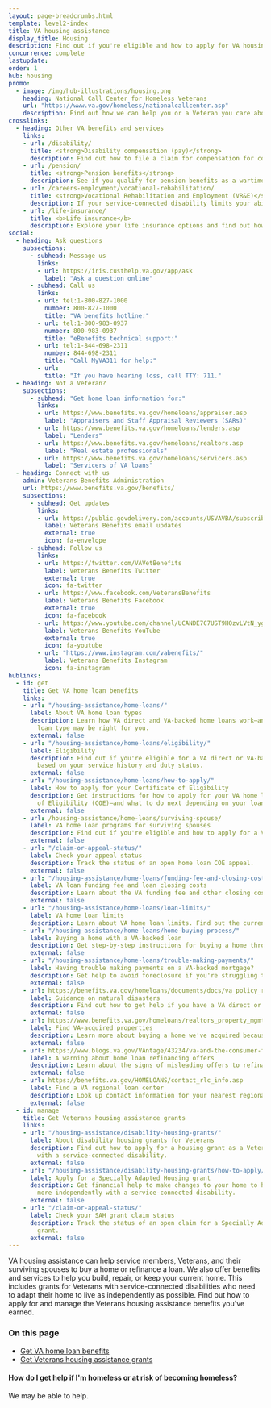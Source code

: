 ```yaml
---
layout: page-breadcrumbs.html
template: level2-index
title: VA housing assistance
display_title: Housing
description: Find out if you're eligible and how to apply for VA housing assistance. We offer Veterans housing assistance, including VA-backed home loans and grants for Veterans with service-connected disabilities. Find out how to apply for and manage the Veterans housing assistance benefits you've earned.
concurrence: complete
lastupdate:
order: 1
hub: housing
promo:
  - image: /img/hub-illustrations/housing.png
    heading: National Call Center for Homeless Veterans
    url: "https://www.va.gov/homeless/nationalcallcenter.asp"
    description: Find out how we can help you or a Veteran you care about connect with VA and local resources 24 hours a day, 7 days a week.
crosslinks:
  - heading: Other VA benefits and services
    links:
    - url: /disability/
      title: <strong>Disability compensation (pay)</strong>
      description: Find out how to file a claim for compensation for conditions related to your military service.
    - url: /pension/
      title: <strong>Pension benefits</strong>
      description: See if you qualify for pension benefits as a wartime Veteran or a surviving spouse or child.
    - url: /careers-employment/vocational-rehabilitation/
      title: <strong>Vocational Rehabilitation and Employment (VR&E)</strong>
      description: If your service-connected disability limits your ability to work or prevents you from working, find out if you can get VR&E benefits and services—like help exploring employment options and getting more training if required.
    - url: /life-insurance/
      title: <b>Life insurance</b>
      description: Explore your life insurance options and find out how to apply as a service member, Veteran, or family member.
social:
  - heading: Ask questions
    subsections:
      - subhead: Message us
        links:
        - url: https://iris.custhelp.va.gov/app/ask
          label: "Ask a question online"
      - subhead: Call us
        links:
        - url: tel:1-800-827-1000
          number: 800-827-1000
          title: "VA benefits hotline:"
        - url: tel:1-800-983-0937
          number: 800-983-0937
          title: "eBenefits technical support:"
        - url: tel:1-844-698-2311
          number: 844-698-2311
          title: "Call MyVA311 for help:"
        - url:
          title: "If you have hearing loss, call TTY: 711."
  - heading: Not a Veteran?
    subsections:
      - subhead: "Get home loan information for:"
        links:
        - url: https://www.benefits.va.gov/homeloans/appraiser.asp
          label: "Appraisers and Staff Appraisal Reviewers (SARs)"
        - url: https://www.benefits.va.gov/homeloans/lenders.asp
          label: "Lenders"
        - url: https://www.benefits.va.gov/homeloans/realtors.asp
          label: "Real estate professionals"
        - url: https://www.benefits.va.gov/homeloans/servicers.asp
          label: "Servicers of VA loans"
  - heading: Connect with us
    admin: Veterans Benefits Administration
    url: https://www.benefits.va.gov/benefits/
    subsections:
      - subhead: Get updates
        links:
        - url: https://public.govdelivery.com/accounts/USVAVBA/subscriber/new
          label: Veterans Benefits email updates
          external: true
          icon: fa-envelope
      - subhead: Follow us
        links:
        - url: https://twitter.com/VAVetBenefits
          label: Veterans Benefits Twitter
          external: true
          icon: fa-twitter
        - url: https://www.facebook.com/VeteransBenefits
          label: Veterans Benefits Facebook
          external: true
          icon: fa-facebook
        - url: https://www.youtube.com/channel/UCANDE7C7UST9HOzvLVtN_yg
          label: Veterans Benefits YouTube
          external: true
          icon: fa-youtube
        - url: "https://www.instagram.com/vabenefits/"
          label: Veterans Benefits Instagram
          icon: fa-instagram
hublinks:
  - id: get
    title: Get VA home loan benefits
    links:
    - url: "/housing-assistance/home-loans/"
      label: About VA home loan types
      description: Learn how VA direct and VA-backed home loans work—and find out which
        loan type may be right for you.
      external: false
    - url: "/housing-assistance/home-loans/eligibility/"
      label: Eligibility
      description: Find out if you're eligible for a VA direct or VA-backed home loan,
        based on your service history and duty status.
      external: false
    - url: "/housing-assistance/home-loans/how-to-apply/"
      label: How to apply for your Certificate of Eligibility
      description: Get instructions for how to apply for your VA home loan Certificate
        of Eligibility (COE)—and what to do next depending on your loan type.
      external: false
    - url: /housing-assistance/home-loans/surviving-spouse/
      label: VA home loan programs for surviving spouses
      description: Find out if you're eligible and how to apply for a VA home loan COE as the surviving spouse of a Veteran or the spouse of a Veteran who is missing in action or being held as a prisoner of war.
      external: false
    - url: "/claim-or-appeal-status/"
      label: Check your appeal status
      description: Track the status of an open home loan COE appeal.
      external: false
    - url: "/housing-assistance/home-loans/funding-fee-and-closing-costs/"
      label: VA loan funding fee and loan closing costs
      description: Learn about the VA funding fee and other closing costs you may need to pay when using your home loan benefits.
      external: false
    - url: "/housing-assistance/home-loans/loan-limits/"
      label: VA home loan limits
      description: Learn about VA home loan limits. Find out the current loan limits and how they may affect the amount of money you can borrow using a VA-backed home loan.
    - url: "/housing-assistance/home-loans/home-buying-process/"
      label: Buying a home with a VA-backed loan
      description: Get step-by-step instructions for buying a home through the VA home loan program.
      external: false
    - url: "/housing-assistance/home-loans/trouble-making-payments/"
      label: Having trouble making payments on a VA-backed mortgage?
      description: Get help to avoid foreclosure if you're struggling to make your monthly mortgage payments.
      external: false
    - url: https://benefits.va.gov/homeloans/documents/docs/va_policy_regarding_natural_disasters.pdf
      label: Guidance on natural disasters
      description: Find out how to get help if you have a VA direct or VA-backed home loan or Specially Adapted Housing grant and your home was damaged by a natural disaster.
      external: false
    - url: https://www.benefits.va.gov/homeloans/realtors_property_mgmt.asp
      label: Find VA-acquired properties
      description: Learn more about buying a home we've acquired because its VA-direct or VA-backed home loan was terminated.
      external: false
    - url: https://www.blogs.va.gov/VAntage/43234/va-and-the-consumer-financial-protection-bureau-warn-against-home-loan-refinancing-offers-that-sound-too-good-to-be-true/
      label: A warning about home loan refinancing offers
      description: Learn about the signs of misleading offers to refinance your VA-backed home loan, like claims that you can skip payments or get very low interest rates or other terms that sound too good to be true.
      external: false  
    - url: https://benefits.va.gov/HOMELOANS/contact_rlc_info.asp
      label: Find a VA regional loan center
      description: Look up contact information for your nearest regional loan center.
      external: false
  - id: manage
    title: Get Veterans housing assistance grants
    links:
    - url: "/housing-assistance/disability-housing-grants/"
      label: About disability housing grants for Veterans
      description: Find out how to apply for a housing grant as a Veteran or service member
        with a service-connected disability.
      external: false
    - url: "/housing-assistance/disability-housing-grants/how-to-apply/"
      label: Apply for a Specially Adapted Housing grant
      description: Get financial help to make changes to your home to help you live
        more independently with a service-connected disability.
      external: false
    - url: "/claim-or-appeal-status/"
      label: Check your SAH grant claim status
      description: Track the status of an open claim for a Specially Adapted Housing
        grant.
      external: false
---
```

<p class="va-introtext">
VA housing assistance can help service members, Veterans, and their surviving spouses to buy a home or refinance a loan. We also offer benefits and services to help you build, repair, or keep your current home. This includes grants for Veterans with service-connected disabilities who need to adapt their home to live as independently as possible. Find out how to apply for and manage the Veterans housing assistance benefits you've earned.</p>

<h3>On this page</h3>
<ul>
  <li><a href="#get">Get VA home loan benefits</a></li>
  <li><a href="#manage">Get Veterans housing assistance grants</a></li>
</ul>
<div class="usa-alert usa-alert-warning">
  <div class="usa-alert-body">
    <h4 class="usa-alert-heading">How do I get help if I'm homeless or at risk of becoming homeless?</h4>
		<div data-analytics="nav-crisis-homelessness-expander" class="form-expanding-group borderless-alert additional-info-container">
			<span class="additional-info-title">We may be able to help.</span>
			<div class="additional-info-content usa-alert-text" hidden>

We offer many programs and services that may help—including free health care and, in some cases, free limited dental care. We can also help you connect with resources in your community, like homeless shelters or faith-based organizations.

**Find the support you need:**

- **Call the National Call Center for Homeless Veterans** at 877-4AID-VET (<a href="tel:+18774243838">877-424-3838</a>) for help 24 hours a day, 7 days a week. You’ll talk privately with a trained VA counselor for free.
- **Contact your nearest VA medical center** and ask to talk with the VA social worker. If you're a female Veteran, ask for the Women Veterans Program Manager. <br>
[Find the nearest VA medical center](/find-locations/?facilityType=health)

**Talk with someone right now:**
      <p>If you're a Veteran in crisis or concerned about one, connect with our caring, qualified Veterans Crisis Line responders for confidential help. Many of them are Veterans themselves. This service is private, free, and available 24/7.</p>
      <p><a class="no-external-icon" href="https://www.veteranscrisisline.net/ChatTermsOfService.aspx?account=Homeless%20Veterans%20Chat">Chat online with a trained VA staff member</a></p>
   </div>
  </div>
 </div>
</div>
